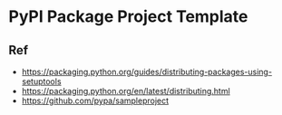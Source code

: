 # PyPI Package Project Template

## Ref
- https://packaging.python.org/guides/distributing-packages-using-setuptools
- https://packaging.python.org/en/latest/distributing.html
- https://github.com/pypa/sampleproject
